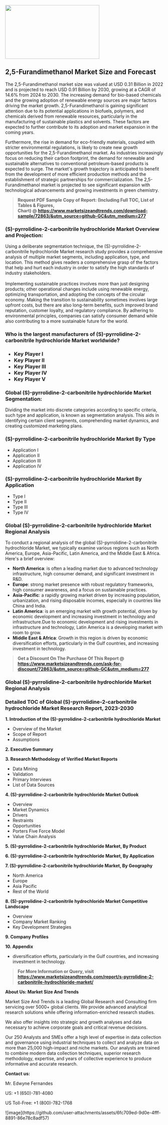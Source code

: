 <p><img class="alignnone size-medium wp-image-20088" src="https://ffe5etoiles.com/wp-content/uploads/2024/12/MST1-300x171.png" alt="" width="300" height="171" /></p><h2>2,5-Furandimethanol Market Size and Forecast</h2><p>The 2,5-Furandimethanol market size was valued at USD 0.31 Billion in 2022 and is projected to reach USD 0.91 Billion by 2030, growing at a CAGR of 14.6% from 2024 to 2030. The increasing demand for bio-based chemicals and the growing adoption of renewable energy sources are major factors driving the market growth. 2,5-Furandimethanol is gaining significant attention due to its potential applications in biofuels, polymers, and chemicals derived from renewable resources, particularly in the manufacturing of sustainable plastics and solvents. These factors are expected to further contribute to its adoption and market expansion in the coming years.</p><p>Furthermore, the rise in demand for eco-friendly materials, coupled with stricter environmental regulations, is likely to create new growth opportunities for the 2,5-Furandimethanol market. As industries increasingly focus on reducing their carbon footprint, the demand for renewable and sustainable alternatives to conventional petroleum-based products is expected to surge. The market's growth trajectory is anticipated to benefit from the development of more efficient production methods and the establishment of strategic partnerships for commercialization. The 2,5-Furandimethanol market is projected to see significant expansion with technological advancements and growing investments in green chemistry.</p></p><blockquote id="" class=""><strong>Request PDF Sample Copy of Report: (Including Full TOC, List of Tables &amp; Figures, Chart)&nbsp;@&nbsp;<strong><a href="https://www.marketsizeandtrends.com/download-sample/72863/&utm_source=github-GC&utm_medium=277" target="_blank">https://www.marketsizeandtrends.com/download-sample/72863/&utm_source=github-GC&utm_medium=277</a></strong></strong></blockquote><h3 id="" class="">(S)-pyrrolidine-2-carbonitrile hydrochloride Market&nbsp;Overview and Projection:</h3><p id="" class="">Using a deliberate segmentation technique, the (S)-pyrrolidine-2-carbonitrile hydrochloride Market research study provides a comprehensive analysis of multiple market segments, including application, type, and location. This method gives readers a comprehensive grasp of the factors that help and hurt each industry in order to satisfy the high standards of industry stakeholders. <br /> <br />Implementing sustainable practices involves more than just designing products; other operational changes include using renewable energy, optimizing transportation, and adopting the concepts of the circular economy. Making the transition to sustainability sometimes involves large upfront costs, but there are also long-term benefits, such improved brand reputation, customer loyalty, and regulatory compliance. By adhering to environmental principles, companies can satisfy consumer demand while also contributing to a more sustainable future for the world.</p><h3 id="" class="">Who is the largest manufacturers of&nbsp;(S)-pyrrolidine-2-carbonitrile hydrochloride Market worldwide?</h3><h3 class=""><p><ul><li>Key Player I </li><li> Key Player II </li><li> Key Player III </li><li> Key Player IV </li><li> Key Player V</li></ul></p></h3><h3 id="" class="">Global&nbsp;(S)-pyrrolidine-2-carbonitrile hydrochloride Market Segmentation:</h3><p id="" class="">Dividing the market into discrete categories according to specific criteria, such type and application, is known as segmentation analysis. This aids in identifying certain client segments, comprehending market dynamics, and creating customized marketing plans.</p><h3 id="" class="">(S)-pyrrolidine-2-carbonitrile hydrochloride Market&nbsp;By Type</h3><p><p><ul><li>Application I</li><li> Application II</li><li> Application III</li><li> Application IV</p></li></ul></p></p><h3 id="" class="">(S)-pyrrolidine-2-carbonitrile hydrochloride Market&nbsp;By Application</h3><p class=""><p><ul><li>Type I</li><li> Type II</li><li> Type III</li><li> Type IV</li></ul></p></p><h3 id="" class="">Global (S)-pyrrolidine-2-carbonitrile hydrochloride Market Regional Analysis</h3><p id="" class="">To conduct a regional analysis of the global (S)-pyrrolidine-2-carbonitrile hydrochloride Market, we typically examine various regions such as North America, Europe, Asia-Pacific, Latin America, and the Middle East &amp; Africa. Here's a brief overview:</p><ul><li><strong>North America</strong>: is often a leading market due to advanced technology infrastructure, high consumer demand, and significant investment in R&amp;D.</li><li><strong>Europe</strong>: strong market presence with robust regulatory frameworks, high consumer awareness, and a focus on sustainable practices.</li><li><strong>Asia-Pacific</strong>: a rapidly growing market driven by increasing population, urbanization, and rising disposable incomes, especially in countries like China and India.</li><li><strong>Latin America</strong>: is an emerging market with growth potential, driven by economic development and increasing investment in technology and infrastructure.Due to economic development and rising investments in infrastructure and technology, Latin America is a developing market with room to grow.</li><li><strong>Middle East &amp; Africa</strong>: Growth in this region is driven by economic diversification efforts, particularly in the Gulf countries, and increasing investment in technology.</li></ul><blockquote id="" class=""><strong>Get a Discount On The Purchase Of This Report @ <strong><a href="https://www.marketsizeandtrends.com/ask-for-discount/72863/&utm_source=github-GC&utm_medium=277" target="_blank">https://www.marketsizeandtrends.com/ask-for-discount/72863/&utm_source=github-GC&utm_medium=277</a></strong></strong></blockquote><h3 id="" class="">Global (S)-pyrrolidine-2-carbonitrile hydrochloride Market Regional Analysis</h3><h3 id="" class="">Detailed TOC of Global (S)-pyrrolidine-2-carbonitrile hydrochloride Market Research Report, 2023-2030</h3><p id="" class=""><strong>1. Introduction of the (S)-pyrrolidine-2-carbonitrile hydrochloride Market</strong></p><ul><li>Overview of the Market</li><li>Scope of Report</li><li>Assumptions</li></ul><p id="" class=""><strong>2. Executive Summary</strong></p><p id="" class=""><strong>3. Research Methodology of Verified Market Reports</strong></p><ul><li>Data Mining</li><li>Validation</li><li>Primary Interviews</li><li>List of Data Sources</li></ul><p id="" class=""><strong>4. (S)-pyrrolidine-2-carbonitrile hydrochloride Market Outlook</strong></p><ul><li>Overview</li><li>Market Dynamics</li><li>Drivers</li><li>Restraints</li><li>Opportunities</li><li>Porters Five Force Model</li><li>Value Chain Analysis</li></ul><p id="" class=""><strong>5. (S)-pyrrolidine-2-carbonitrile hydrochloride Market, By Product</strong></p><p id="" class=""><strong>6. (S)-pyrrolidine-2-carbonitrile hydrochloride Market, By Application</strong></p><p id="" class=""><strong>7. (S)-pyrrolidine-2-carbonitrile hydrochloride Market, By Geography</strong></p><ul><li>North America</li><li>Europe</li><li>Asia Pacific</li><li>Rest of the World</li></ul><p id="" class=""><strong>8. (S)-pyrrolidine-2-carbonitrile hydrochloride Market Competitive Landscape</strong></p><ul><li>Overview</li><li>Company Market Ranking</li><li>Key Development Strategies</li></ul><p id="" class=""><strong>9. Company Profiles</strong></p><p id="" class=""><strong>10. Appendix</strong></p><ul><li>diversification efforts, particularly in the Gulf countries, and increasing investment in technology.</li></ul><blockquote id="" class=""><strong>For More Information or Query, visit <strong><strong><a href="https://www.marketsizeandtrends.com/report/s-pyrrolidine-2-carbonitrile-hydrochloride-market/" target="_blank">https://www.marketsizeandtrends.com/report/s-pyrrolidine-2-carbonitrile-hydrochloride-market/</a></strong></strong></strong></blockquote><p id="" class=""><strong>About Us: Market Size And Trends</strong></p><p id="" class="">Market Size And Trends is a leading Global Research and Consulting firm servicing over 5000+ global clients. We provide advanced analytical research solutions while offering information-enriched research studies.</p><p id="" class="">We also offer insights into strategic and growth analyses and data necessary to achieve corporate goals and critical revenue decisions.</p><p id="" class="">Our 250 Analysts and SMEs offer a high level of expertise in data collection and governance using industrial techniques to collect and analyze data on more than 25,000 high-impact and niche markets. Our analysts are trained to combine modern data collection techniques, superior research methodology, expertise, and years of collective experience to produce informative and accurate research.</p><p id="" class=""><strong>Contact us:</strong></p><p id="" class="">Mr. Edwyne Fernandes</p><p id="" class="">US: +1 (650)-781-4080</p><p id="" class="">US Toll-Free: +1 (800)-782-1768</p>
![image](https://github.com/user-attachments/assets/6fc709ed-9d0e-4fff-8891-86e78c8adf57)
